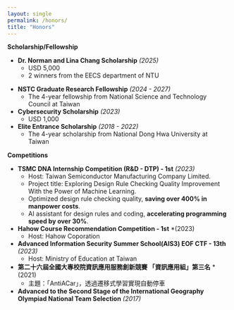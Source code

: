 ```yaml
---
layout: single
permalink: /honors/
title: "Honors"
---
```


<!-- * **AI for Cyber Security Scholarship** *(2025)*
    * USD 5,000
    * 1 winner from Denmark Government -->
**Scholarship/Fellowship**
* **Dr. Norman and Lina Chang Scholarship** *(2025)*
    * USD 5,000
    * 2 winners from the EECS department of NTU
<!-- * **Pan Wen Yuan Scholarship** *(2024)*
    * USD 1,500
    * 3 winners from NTU -->
* **NSTC Graduate Research Fellowship** *(2024 - 2027)*
    * The 4-year fellowship from National Science and Technology Council at Taiwan
* **Cybersecurity Scholarship** *(2023)*
    * USD 1,000
* **Elite Entrance Scholarship** *(2018 - 2022)*
    * The 4-year scholarship from National Dong Hwa University at Taiwan

**Competitions**
* **TSMC DNA Internship Competition (R&D - DTP) - 1st** *(2023)*
    * Host: Taiwan Semiconductor Manufacturing Company Limited.
    * Project title: Exploring Design Rule Checking Quality Improvement With the Power of Machine Learning.
    * Optimized design rule checking quality, **saving over 400% in manpower costs**.
    * AI assistant for design rules and coding, **accelerating programming speed by over 30%**.
* **Hahow Course Recommendation Competition - 1st** *(2023)
    * Host: Hahow Coporation
* **Advanced Information Security Summer School(AIS3) EOF CTF - 13th** *(2023)*
    * Host: Ministry of Education at Taiwan
* **第二十六屆全國大專校院資訊應用服務創新競賽 「資訊應用組」第三名** *(2021)
    * 主題：「AntiACar」，透過遷移式學習實現自動停車
* **Advanced to the Second Stage of the International Geography Olympiad National Team Selection**  *(2017)*

